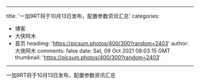 
---
title: '一加9RT将于10月13日发布，配置参数资讯汇总'
categories: 
 - 博客
 - 大侠阿木
 - 首页
headimg: 'https://picsum.photos/400/300?random=2403'
author: 大侠阿木
comments: false
date: Sat, 09 Oct 2021 08:03:15 GMT
thumbnail: 'https://picsum.photos/400/300?random=2403'
---

<div>   
一加9RT将于10月13日发布，配置参数资讯汇总  
</div>
            